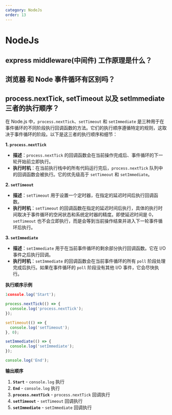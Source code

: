 ```yaml
---
category: NodeJs
order: 13
---
```

<script setup>
import NavHead from "../components/NavHead.vue";
</script>
<nav-head link="/posts/article/前端面试题合集/read.html">
</nav-head>


# NodeJs

## express middleware(中间件) 工作原理是什么？

## 浏览器 和 Node 事件循环有区别吗？

## process.nextTick, setTimeout 以及 setImmediate 三者的执行顺序？

在 Node.js 中，`process.nextTick`、`setTimeout` 和 `setImmediate` 是三种用于在事件循环的不同阶段执行回调函数的方法。它们的执行顺序遵循特定的规则，这取决于事件循环的阶段。以下是这三者的执行顺序和细节：

**1. `process.nextTick`**

- **描述**：`process.nextTick` 的回调函数会在当前操作完成后、事件循环的下一轮开始前立即执行。
- **执行时机**：在当前执行栈中的所有代码运行完后，`process.nextTick` 队列中的回调函数会被执行。它的优先级高于 `setTimeout` 和 `setImmediate`。

**2. `setTimeout`**

- **描述**：`setTimeout` 用于设置一个定时器，在指定的延迟时间后执行回调函数。
- **执行时机**：`setTimeout` 的回调函数在指定的延迟时间后执行，具体的执行时间取决于事件循环的空闲状态和系统定时器的精度。即使延迟时间是 0，`setTimeout` 也不会立即执行，而是会等到当前操作结束并进入下一轮事件循环后执行。

**3. `setImmediate`**

- **描述**：`setImmediate` 用于在当前事件循环的剩余部分执行回调函数。它在 I/O 事件之后执行回调。
- **执行时机**：`setImmediate` 的回调函数会在当前事件循环的所有 `poll` 阶段处理完成后执行。如果在事件循环的 `poll` 阶段没有其他 I/O 事件，它会尽快执行。

**执行顺序示例**

```javascript
1console.log('Start');

process.nextTick(() => {
  console.log('process.nextTick');
});

setTimeout(() => {
  console.log('setTimeout');
}, 0);

setImmediate(() => {
  console.log('setImmediate');
});

console.log('End');
```

**输出顺序**

1. **`Start`** - `console.log` 执行
2. **`End`** - `console.log` 执行
3. **`process.nextTick`** - `process.nextTick` 回调执行
4. **`setTimeout`** - `setTimeout` 回调执行
5. **`setImmediate`** - `setImmediate` 回调执行
